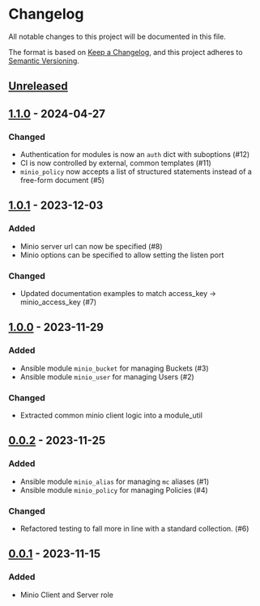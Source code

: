 # Changelog

All notable changes to this project will be documented in this file.

The format is based on [Keep a Changelog](https://keepachangelog.com/en/1.0.0/),
and this project adheres to [Semantic Versioning](https://semver.org/spec/v2.0.0.html).

## [Unreleased]

## [1.1.0] - 2024-04-27

### Changed

- Authentication for modules is now an `auth` dict with suboptions (#12)
- CI is now controlled by external, common templates (#11)
- `minio_policy` now accepts a list of structured statements instead of a free-form document (#5)

## [1.0.1] - 2023-12-03

### Added

- Minio server url can now be specified (#8)
- Minio options can be specified to allow setting the listen port

### Changed

- Updated documentation examples to match access_key -> minio_access_key (#7)

## [1.0.0] - 2023-11-29

### Added

- Ansible module `minio_bucket` for managing Buckets (#3)
- Ansible module `minio_user` for managing Users (#2)

### Changed

- Extracted common minio client logic into a module_util

## [0.0.2] - 2023-11-25

### Added

- Ansible module `minio_alias` for managing `mc` aliases (#1)
- Ansible module `minio_policy` for managing Policies (#4)

### Changed

- Refactored testing to fall more in line with a standard collection. (#6)

## [0.0.1] - 2023-11-15

### Added

- Minio Client and Server role

[unreleased]: https://git.dubzland.com/dubzland/ansible-collection-minio/-/compare/1.0.1...HEAD
[1.1.0]: https://git.dubzland.com/dubzland/ansible-collection-minio/-/compare/1.0.1...1.1.0
[1.0.1]: https://git.dubzland.com/dubzland/ansible-collection-minio/-/compare/1.0.0...1.0.1
[1.0.0]: https://git.dubzland.com/dubzland/ansible-collection-minio/-/compare/0.0.2...1.0.0
[0.0.2]: https://git.dubzland.com/dubzland/ansible-collection-minio/-/compare/0.0.1...0.0.2
[0.0.1]: https://git.dubzland.com/dubzland/ansible-collection-minio/-/tree/0.0.1

